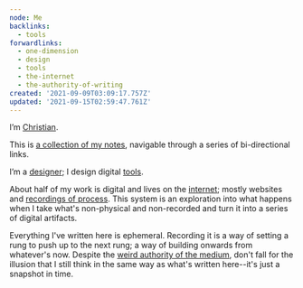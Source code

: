 ```yaml
---
node: Me
backlinks:
  - tools
forwardlinks:
  - one-dimension
  - design
  - tools
  - the-internet
  - the-authority-of-writing
created: '2021-09-09T03:09:17.757Z'
updated: '2021-09-15T02:59:47.761Z'
---
```


I’m [Christian](https://christianbroms.com).

This is [a collection of my notes](one-dimension.md), navigable through a series of bi-directional links.

I’m a [designer](design.md); I design digital [tools](tools.md).

About half of my work is digital and lives on the [internet](the-internet.md); mostly websites and [recordings of process](https://futureland.tv/christian). This system is an exploration into what happens when I take what's non-physical and non-recorded and turn it into a series of digital artifacts.

Everything I've written here is ephemeral. Recording it is a way of setting a rung to push up to the next rung; a way of building onwards from whatever's now. Despite the [weird authority of the medium](the-authority-of-writing.md), don't fall for the illusion that I still think in the same way as what's written here--it's just a snapshot in time. 
